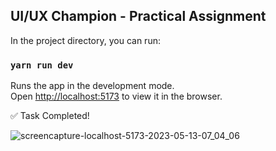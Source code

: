 ## UI/UX Champion - Practical Assignment

In the project directory, you can run:

### `yarn run dev`

Runs the app in the development mode.\
Open [http://localhost:5173](http://localhost:5173) to view it in the browser.


✅ Task Completed!

![screencapture-localhost-5173-2023-05-13-07_04_06](https://github.com/DilshanSenevirathne/DCE_UIUX_Challenge/assets/69068599/92b6457a-7434-448e-83c5-c935d868a22a)
